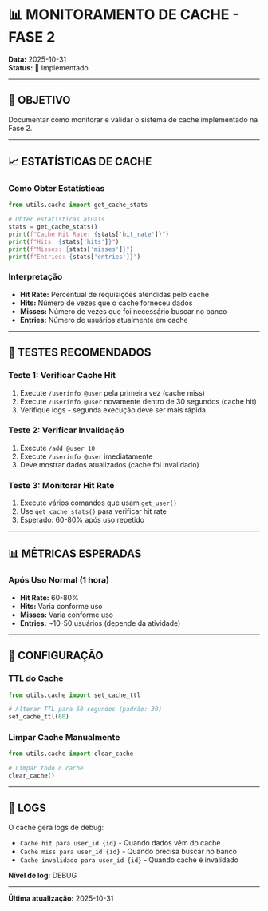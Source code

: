 # 📊 MONITORAMENTO DE CACHE - FASE 2

**Data:** 2025-10-31  
**Status:** 🔄 Implementado

---

## 🎯 OBJETIVO

Documentar como monitorar e validar o sistema de cache implementado na Fase 2.

---

## 📈 ESTATÍSTICAS DE CACHE

### Como Obter Estatísticas

```python
from utils.cache import get_cache_stats

# Obter estatísticas atuais
stats = get_cache_stats()
print(f"Cache Hit Rate: {stats['hit_rate']}")
print(f"Hits: {stats['hits']}")
print(f"Misses: {stats['misses']}")
print(f"Entries: {stats['entries']}")
```

### Interpretação

- **Hit Rate:** Percentual de requisições atendidas pelo cache
- **Hits:** Número de vezes que o cache forneceu dados
- **Misses:** Número de vezes que foi necessário buscar no banco
- **Entries:** Número de usuários atualmente em cache

---

## 🧪 TESTES RECOMENDADOS

### Teste 1: Verificar Cache Hit
1. Execute `/userinfo @user` pela primeira vez (cache miss)
2. Execute `/userinfo @user` novamente dentro de 30 segundos (cache hit)
3. Verifique logs - segunda execução deve ser mais rápida

### Teste 2: Verificar Invalidação
1. Execute `/add @user 10`
2. Execute `/userinfo @user` imediatamente
3. Deve mostrar dados atualizados (cache foi invalidado)

### Teste 3: Monitorar Hit Rate
1. Execute vários comandos que usam `get_user()`
2. Use `get_cache_stats()` para verificar hit rate
3. Esperado: 60-80% após uso repetido

---

## 📊 MÉTRICAS ESPERADAS

### Após Uso Normal (1 hora)
- **Hit Rate:** 60-80%
- **Hits:** Varia conforme uso
- **Misses:** Varia conforme uso
- **Entries:** ~10-50 usuários (depende da atividade)

---

## 🔧 CONFIGURAÇÃO

### TTL do Cache
```python
from utils.cache import set_cache_ttl

# Alterar TTL para 60 segundos (padrão: 30)
set_cache_ttl(60)
```

### Limpar Cache Manualmente
```python
from utils.cache import clear_cache

# Limpar todo o cache
clear_cache()
```

---

## 📝 LOGS

O cache gera logs de debug:
- `Cache hit para user_id {id}` - Quando dados vêm do cache
- `Cache miss para user_id {id}` - Quando precisa buscar no banco
- `Cache invalidado para user_id {id}` - Quando cache é invalidado

**Nível de log:** DEBUG

---

**Última atualização:** 2025-10-31

